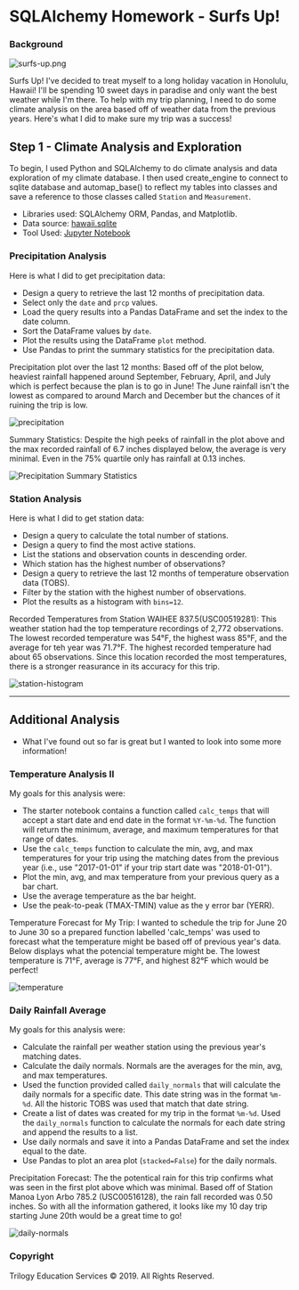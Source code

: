 # SQLAlchemy Homework - Surfs Up!

### Background

![surfs-up.png](Images/surfs-up.png)

Surfs Up! I've decided to treat myself to a long holiday vacation in Honolulu, Hawaii! I'll be spending 10 sweet days in paradise and only want the best weather while I'm there. To help with my trip planning, I need to do some climate analysis on the area based off of weather data from the previous years. Here's what I did to make sure my trip was a success!

## Step 1 - Climate Analysis and Exploration

To begin, I used Python and SQLAlchemy to do climate analysis and data exploration of my climate database. I then used create_engine to connect to sqlite database and automap_base() to reflect my tables into classes and save a reference to those classes called `Station` and `Measurement`.
* Libraries used: SQLAlchemy ORM, Pandas, and Matplotlib.
* Data source: [hawaii.sqlite](Resources/hawaii.sqlite)
* Tool Used: [Jupyter Notebook](Climate_Final.ipynb) 

### Precipitation Analysis

Here is what I did to get precipitation data:
* Design a query to retrieve the last 12 months of precipitation data.
* Select only the `date` and `prcp` values.
* Load the query results into a Pandas DataFrame and set the index to the date column.
* Sort the DataFrame values by `date`.
* Plot the results using the DataFrame `plot` method.
* Use Pandas to print the summary statistics for the precipitation data.

Precipitation plot over the last 12 months: 
Based off of the plot below, heaviest rainfall happened around September, February, April, and July which is perfect because the plan is to go in June! The June rainfall isn't the lowest as compared to around March and December but the chances of it ruining the trip is low.
  
![precipitation](Images/precipitation.png)
  
Summary Statistics:
Despite the high peeks of rainfall in the plot above and the max recorded rainfall of 6.7 inches displayed below, the average is very minimal. Even in the 75% quartile only has rainfall at 0.13 inches.
  
![Precipitation Summary Statistics](Images/describe.png)


### Station Analysis

Here is what I did to get station data:
* Design a query to calculate the total number of stations.
* Design a query to find the most active stations.
* List the stations and observation counts in descending order.
* Which station has the highest number of observations?
* Design a query to retrieve the last 12 months of temperature observation data (TOBS).
* Filter by the station with the highest number of observations.
* Plot the results as a histogram with `bins=12`.

Recorded Temperatures from Station WAIHEE 837.5(USC00519281):
This weather station had the top temperature recordings of 2,772 observations. The lowest recorded temperature was 54°F, the highest wass 85°F, and the average for teh year was 71.7°F. The highest recorded temperature had about 65 observations. Since this location recorded the most temperatures, there is a stronger reasurance in its accuracy for this trip.

![station-histogram](Images/station-histogram.png)

- - -

## Additional Analysis

* What I've found out so far is great but I wanted to look into some more information!

### Temperature Analysis II

My goals for this analysis were:
* The starter notebook contains a function called `calc_temps` that will accept a start date and end date in the format `%Y-%m-%d`. The function will return the minimum, average, and maximum temperatures for that range of dates.
* Use the `calc_temps` function to calculate the min, avg, and max temperatures for your trip using the matching dates from the previous year (i.e., use "2017-01-01" if your trip start date was "2018-01-01").
* Plot the min, avg, and max temperature from your previous query as a bar chart.
* Use the average temperature as the bar height.
* Use the peak-to-peak (TMAX-TMIN) value as the y error bar (YERR).

Temperature Forecast for My Trip:
I wanted to schedule the trip for June 20 to June 30 so a prepared function labelled 'calc_temps' was used to forecast what the temperature might be based off of previous year's data. Below displays what the potencial temperature might be. The lowest temperature is 71°F, average is 77°F, and highest 82°F which would be perfect!

![temperature](Images/temperature.png)

### Daily Rainfall Average

My goals for this analysis were:
* Calculate the rainfall per weather station using the previous year's matching dates.
* Calculate the daily normals. Normals are the averages for the min, avg, and max temperatures.
* Used the function provided called `daily_normals` that will calculate the daily normals for a specific date. This date string was in the format `%m-%d`. All the historic TOBS was used that match that date string.
* Create a list of dates was created for my trip in the format `%m-%d`. Used the `daily_normals` function to calculate the normals for each date string and append the results to a list.
* Use daily normals and save it into a Pandas DataFrame and set the index equal to the date.
* Use Pandas to plot an area plot (`stacked=False`) for the daily normals.

Precipitation Forecast:
The the potentical rain for this trip confirms what was seen in the first plot above which was minimal. Based off of Station Manoa Lyon Arbo 785.2 (USC00516128), the rain fall recorded was 0.50 inches. So with all the information gathered, it looks like my 10 day trip starting June 20th would be a great time to go!

![daily-normals](Images/daily-normals.png)

### Copyright

Trilogy Education Services © 2019. All Rights Reserved.
